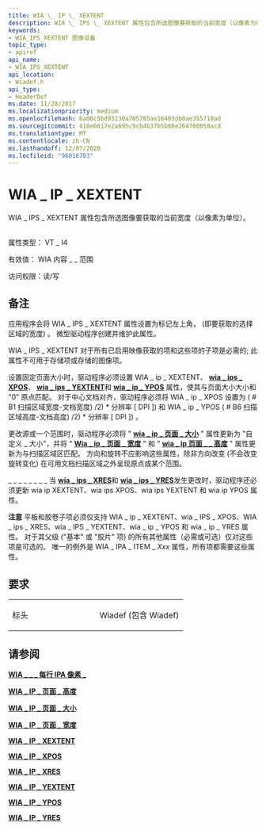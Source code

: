 ```yaml
---
title: WIA \_ IP \_ XEXTENT
description: WIA \_ IPS \_ XEXTENT 属性包含所选图像要获取的当前宽度（以像素为单位）。
keywords:
- WIA_IPS_XEXTENT 图像设备
topic_type:
- apiref
api_name:
- WIA_IPS_XEXTENT
api_location:
- Wiadef.h
api_type:
- HeaderDef
ms.date: 11/28/2017
ms.localizationpriority: medium
ms.openlocfilehash: 6a06c5bd93230a705785ae16403db0ae355710ad
ms.sourcegitcommit: 418e6617e2a695c9cb4b37b5b60e264760858acd
ms.translationtype: MT
ms.contentlocale: zh-CN
ms.lasthandoff: 12/07/2020
ms.locfileid: "96816703"
---
```

# <a name="wia_ips_xextent"></a>WIA \_ IP \_ XEXTENT


WIA \_ IPS \_ XEXTENT 属性包含所选图像要获取的当前宽度（以像素为单位）。

## <span id="ddk_wia_ips_xextent_si"></span><span id="DDK_WIA_IPS_XEXTENT_SI"></span>


属性类型： VT \_ I4

有效值： WIA 内容 \_ \_ 范围

访问权限：读/写

<a name="remarks"></a>备注
-------

应用程序会将 WIA \_ IPS \_ XEXTENT 属性设置为标记左上角， (即要获取的选择区域的宽度) 。 微型驱动程序创建并维护此属性。

WIA \_ IPS \_ XEXTENT 对于所有已启用映像获取的项和这些项的子项是必需的; 此属性不可用于存储项或存储的图像项。

设置固定页面大小时，驱动程序必须设置 WIA \_ ip \_ XEXTENT、 [**wia \_ ips \_ XPOS**](wia-ips-xpos.md)、 [**wia \_ ips \_ YEXTENT**](wia-ips-yextent.md)和 [**wia \_ ip \_ YPOS**](wia-ips-ypos.md) 属性，使其与页面大小大小和 "0" 原点匹配。 对于中心文档对齐，驱动程序必须将 WIA \_ ip \_ XPOS 设置为 ( # B1 扫描区域宽度-文档宽度) /2) \* 分辨率 \[ DPI \]) 和 WIA \_ ip \_ YPOS ( # B6 扫描区域高度-文档高度) /2) \* 分辨率 \[ DPI \]) 。

更改源或一个范围时，驱动程序必须将 " [**wia \_ ip \_ 页面 \_ 大小**](wia-ips-page-size.md) " 属性更新为 "自定义 \_ 大小"，并将 " [**Wia \_ ip \_ 页面 \_ 宽度**](wia-ips-page-width.md) " 和 " [**wia \_ ip 页面 \_ \_ 高度**](wia-ips-page-height.md) " 属性更新为与扫描区域区匹配。 方向和旋转不应影响这些属性，除非方向改变 (不会改变旋转变化) 在可用文档扫描区域之外呈现原点或某个范围。

\_ \_ \_ \_ \_ \_ \_ \_ 当 [**wia \_ ips \_ XRES**](wia-ips-xres.md)和 [**wia \_ ips \_ YRES**](wia-ips-yres.md)发生更改时，驱动程序还必须更新 wia ip XEXTENT、wia ips XPOS、wia ips YEXTENT 和 wia ip YPOS 属性。

**注意**   平板和胶卷子项必须仅支持 WIA \_ ip \_ XEXTENT、wia \_ IPS \_ XPOS、WIA \_ ips \_ XRES、wia \_ IPS \_ YEXTENT、wia \_ ip \_ YPOS 和 wia \_ ip \_ YRES 属性。 对于其父级 ("基本" 或 "胶片" 项) 的所有其他属性（必需或可选）仅对这些项是可选的。 唯一的例外是 WIA \_ IPA \_ ITEM \_ *Xxx* 属性，所有项都需要这些属性。

 

<a name="requirements"></a>要求
------------

<table>
<colgroup>
<col width="50%" />
<col width="50%" />
</colgroup>
<tbody>
<tr class="odd">
<td><p>标头</p></td>
<td>Wiadef (包含 Wiadef) </td>
</tr>
</tbody>
</table>

## <a name="see-also"></a>请参阅


[**WIA \_ \_ \_ 每行 IPA 像素 \_**](wia-ipa-pixels-per-line.md)

[**WIA \_ IP \_ 页面 \_ 高度**](wia-ips-page-height.md)

[**WIA \_ IP \_ 页面 \_ 大小**](wia-ips-page-size.md)

[**WIA \_ IP \_ 页面 \_ 宽度**](wia-ips-page-width.md)

[**WIA \_ IP \_ XEXTENT**](wia-ips-xextent.md)

[**WIA \_ IP \_ XPOS**](wia-ips-xpos.md)

[**WIA \_ IP \_ XRES**](wia-ips-xres.md)

[**WIA \_ IP \_ YEXTENT**](wia-ips-yextent.md)

[**WIA \_ IP \_ YPOS**](wia-ips-ypos.md)

[**WIA \_ IP \_ YRES**](wia-ips-yres.md)

 

 






